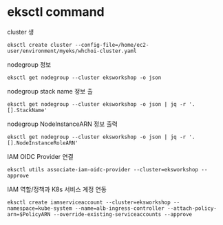 # eksctl command

cluster 생

```text
eksctl create cluster --config-file=/home/ec2-user/environment/myeks/whchoi-cluster.yaml 
```

nodegroup 정보

```text
eksctl get nodegroup --cluster eksworkshop -o json
```

nodegroup stack name 정보 출

```text
eksctl get nodegroup --cluster eksworkshop -o json | jq -r '.[].StackName'
```

nodegroup NodeInstanceARN 정보 출력

```text
eksctl get nodegroup --cluster eksworkshop -o json | jq -r '.[].NodeInstanceRoleARN'
```

IAM OIDC Provider 연결

```text
eksctl utils associate-iam-oidc-provider --cluster=eksworkshop --approve
```

IAM 역할/정책과 K8s 서비스 계정 연동

```text
eksctl create iamserviceaccount --cluster=eksworkshop --namespace=kube-system --name=alb-ingress-controller --attach-policy-arn=$PolicyARN --override-existing-serviceaccounts --approve
```



